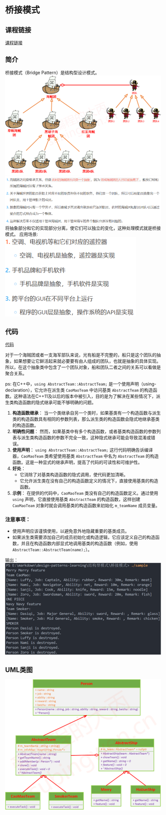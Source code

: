 # 桥接模式

## 课程链接

[课程链接](https://subingwen.cn/design-patterns/bridge/)

## 简介

桥接模式（Bridge Pattern）是结构型设计模式。
![海贼团与船员](image1.png)
![详解](image-1.png)
将抽象部分和它的实现部分分离，使它们可以独立的变化，这种处理模式就是桥接模式。
应用场景:
![应用场景](image-2.png)

## 代码

[代码](./sample.cpp)

对于一个海贼团或者一支海军部队来说，光有船是不完整的，船只是这个团队的抽象，如果想要让它鲜活起来就必要要有由人组成的团队，也就是抽象的具体实现。所以，在这个抽象类中包含了一个团队对象，船和团队二者之间的关系可以看做是聚合关系。

ps:
在C++中，`using AbstractTeam::AbstractTeam;` 是一个使用声明（using-declaration），它允许在派生类 `CaoMaoTeam` 中访问基类 `AbstractTeam` 的构造函数。这种语法在C++11及以后的版本中被引入，目的是为了解决在某些情况下，派生类构造函数的隐式继承可能不够明确的问题。
1. **构造函数继承**：
   当一个类继承自另一个类时，如果基类有一个构造函数与派生类的构造函数具有相同的参数列表，那么派生类的构造函数会隐式地继承基类的构造函数。
2. **明确性问题**：
   然而，如果基类中有多个构造函数，或者基类构造函数的参数列表与派生类构造函数的参数不完全一致，这种隐式继承可能会导致混淆或错误。
3. **使用声明**：
   `using AbstractTeam::AbstractTeam;` 这行代码明确告诉编译器，`CaoMaoTeam` 类希望使用基类 `AbstractTeam` 中名为 `AbstractTeam` 的构造函数。这是一种显式的继承声明，提高了代码的可读性和可维护性。
4. **好处**：
   - 它消除了对基类构造函数的隐式调用，使代码更加清晰。
   - 它允许派生类在没有自己的构造函数定义的情况下，直接使用基类的构造函数。
5. **示例**：
   在提供的代码中，`CaoMaoTeam` 类没有自己的构造函数定义。通过使用 `using` 声明，它直接使用基类 `AbstractTeam` 的构造函数，这样创建 `CaoMaoTeam` 对象时就会调用基类的构造函数来初始化 `m_teamName` 成员变量。
### 注意事项：

- 使用声明应该谨慎使用，以避免意外地隐藏重要的基类成员。
- 如果派生类需要添加自己的成员初始化或构造逻辑，它应该定义自己的构造函数，并且在构造函数内部显式地调用基类的构造函数（例如，使用 `AbstractTeam::AbstractTeam(name);`）。

输出：
![输出](image-3.png)

## UML类图

![UML类图](image.png)
